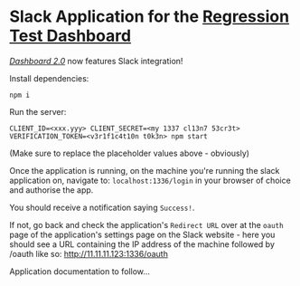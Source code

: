 # Slack Application for the [Regression Test Dashboard](https://github.com/krynv/regression-dashboard)

[_Dashboard 2.0_](https://github.com/krynv/regression-dashboard) now features Slack integration! 

Install dependencies:

    npm i

Run the server:

    CLIENT_ID=<xxx.yyy> CLIENT_SECRET=<my 1337 cl13n7 53cr3t> VERIFICATION_TOKEN=<v3r1f1c4t10n t0k3n> npm start

(Make sure to replace the placeholder values above - obviously)

Once the application is running, on the machine you're running the slack application on, navigate to: `localhost:1336/login` in your browser of choice and authorise the app. 

You should receive a notification saying `Success!`. 

If not, go back and check the application's `Redirect URL` over at the `oauth` page of the application's settings page on the Slack website - here you should see a URL containing the IP address of the machine followed by /oauth like so: http://11.11.11.123:1336/oauth

Application documentation to follow...
